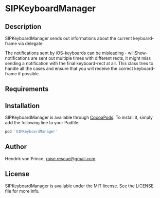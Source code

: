 # SIPKeyboardManager

## Description
SIPKeyboardManager sends out informations about the current keyboard-frame via delegate

The notifications sent by iOS-keyboards can be misleading - willShow-notifications are sent out multiple times with different rects, it might miss sending a notification with the final keyboard-rect at all.
This class tries to handle all the cases and ensure that you will receive the correct keyboard-frame if possible.

## Requirements

## Installation

SIPKeyboardManager is available through [CocoaPods](https://cocoapods.org). To install
it, simply add the following line to your Podfile:

```ruby
pod 'SIPKeyboardManager'
```

## Author

Hendrik von Prince, raise.rescue@gmail.com

## License

SIPKeyboardManager is available under the MIT license. See the LICENSE file for more info.
